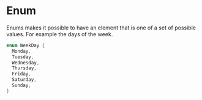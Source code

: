 # Enum

Enums makes it possible to have an element that is one of a set of possible values. For example the days of the week.

```Rust
enum WeekDay {
  Monday,
  Tuesday,
  Wednesday,
  Thursday,
  Friday,
  Saturday,
  Sunday,
}
```
